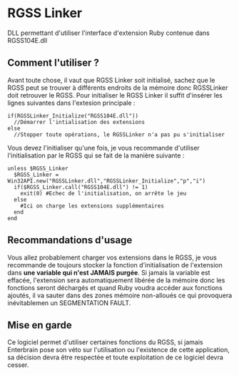 # RGSS Linker
DLL permettant d'utiliser l'interface d'extension Ruby contenue dans RGSS104E.dll
## Comment l'utiliser ?
Avant toute chose, il vaut que RGSS Linker soit initialisé, sachez que le RGSS peut se trouver à différents endroits de la mémoire donc RGSSLinker doit retrouver le RGSS.
Pour initialiser le RGSS Linker il suffit d'insérer les lignes suivantes dans l'extesion principale :
```
if(RGSSLinker_Initialize("RGSS104E.dll"))
  //Démarrer l'intialisation des extensions
else
  //Stopper toute opérations, le RGSSLinker n'a pas pu s'initialiser
```
Vous devez l'initialiser qu'une fois, je vous recommande d'utiliser l'initialisation par le RGSS qui se fait de la manière suivante :
```
unless $RGSS_Linker
  $RGSS_Linker = Win32API.new("RGSSLinker.dll","RGSSLinker_Initialize","p","i")
  if($RGSS_Linker.call("RGSS104E.dll") != 1)
    exit(0) #Echec de l'initialisation, on arrête le jeu
  else
    #Ici on charge les extensions supplémentaires
  end
end
```

## Recommandations d'usage
Vous allez probablement charger vos extensions dans le RGSS, je vous recommande de toujours stocker la fonction d'initialisation de l'extension dans **une variable qui n'est JAMAIS purgée**.
Si jamais la variable est effacée, l'extension sera automatiquement libérée de la mémoire donc les fonctions seront déchargés et quand Ruby voudra accéder aux fonctions ajoutés, il va sauter dans des zones mémoire non-alloués ce qui provoquera inévitablemen un SEGMENTATION FAULT.

## Mise en garde
Ce logiciel permet d'utiliser certaines fonctions du RGSS, si jamais Enterbrain pose son véto sur l'utilisation ou l'existence de cette application, sa décision devra être respectée et toute exploitation de ce logiciel devra cesser. 

